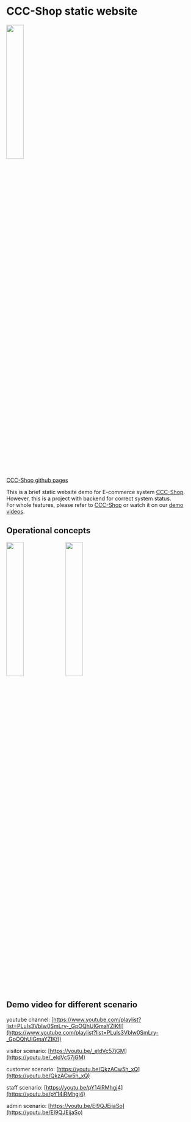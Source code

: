 # CCC-Shop static website 
<img src="https://i.imgur.com/RMupxMP.png" width="30%">

[CCC-Shop github pages](https://lohsuan.github.io/ccc-shop/)

This is a brief static website demo for E-commerce system [CCC-Shop](https://github.com/CCC-Shop). \
However, this is a project with backend for correct system status. \
For whole features, please refer to [CCC-Shop](https://github.com/CCC-Shop) or watch it on our [demo videos](https://www.youtube.com/playlist?list=PLuIs3VbIw0SmLry-_GpOQhUIGmaYZIKfI).

## Operational concepts

<img src="https://i.imgur.com/jCGdWbP.png" width="30%">
<img src="https://i.imgur.com/U4YyXW1.png" width="30%">

## Demo video for different scenario

youtube channel: [https://www.youtube.com/playlist?list=PLuIs3VbIw0SmLry-_GpOQhUIGmaYZIKfI](https://www.youtube.com/playlist?list=PLuIs3VbIw0SmLry-_GpOQhUIGmaYZIKfI)

visitor scenario: [https://youtu.be/_eldVc57jGM](https://youtu.be/_eldVc57jGM)

customer scenario: [https://youtu.be/QkzACw5h_xQ](https://youtu.be/QkzACw5h_xQ)

staff scenario: [https://youtu.be/pY14iRMhgj4](https://youtu.be/pY14iRMhgj4)

admin scenario: [https://youtu.be/El9QJEijaSo](https://youtu.be/El9QJEijaSo)